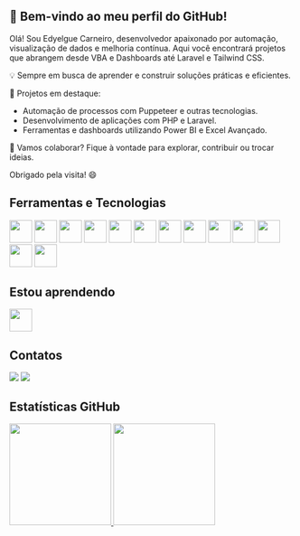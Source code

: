 ## 👋 Bem-vindo ao meu perfil do GitHub!

Olá! Sou Edyelgue Carneiro, desenvolvedor apaixonado por automação, visualização de dados e melhoria contínua. Aqui você encontrará projetos que abrangem desde VBA e Dashboards até Laravel e Tailwind CSS.

💡 Sempre em busca de aprender e construir soluções práticas e eficientes.

📌 Projetos em destaque:

- Automação de processos com Puppeteer e outras tecnologias.
- Desenvolvimento de aplicações com PHP e Laravel.
- Ferramentas e dashboards utilizando Power BI e Excel Avançado.

🚀 Vamos colaborar? Fique à vontade para explorar, contribuir ou trocar ideias.

Obrigado pela visita! 😄

## Ferramentas e Tecnologias

<span>
<img src="https://cdn.jsdelivr.net/gh/devicons/devicon@latest/icons/html5/html5-original-wordmark.svg" width="40" height="40" />
<img src="https://cdn.jsdelivr.net/gh/devicons/devicon@latest/icons/css3/css3-original-wordmark.svg" width="40" height="40" /> 
<img src="https://cdn.jsdelivr.net/gh/devicons/devicon@latest/icons/javascript/javascript-original.svg" width="40" height="40" />
<img src="https://cdn.jsdelivr.net/gh/devicons/devicon@latest/icons/bootstrap/bootstrap-original-wordmark.svg" width="40" height="40" />
<img src="https://cdn.jsdelivr.net/gh/devicons/devicon@latest/icons/tailwindcss/tailwindcss-original-wordmark.svg" width="40" height="40" /> 
</span>

<span>
<img src="https://cdn.jsdelivr.net/gh/devicons/devicon@latest/icons/nodejs/nodejs-original-wordmark.svg" width="40" height="40" /> 
<img src="https://cdn.jsdelivr.net/gh/devicons/devicon@latest/icons/php/php-original.svg" width="40" height="40" /> 
<img src="https://cdn.jsdelivr.net/gh/devicons/devicon@latest/icons/laravel/laravel-original-wordmark.svg" width="40" height="40" />
</span>

<span>
<img src="https://cdn.jsdelivr.net/gh/devicons/devicon@latest/icons/mysql/mysql-original-wordmark.svg" width="40" height="40" />
<img src="https://cdn.jsdelivr.net/gh/devicons/devicon@latest/icons/mariadb/mariadb-original-wordmark.svg" width="40" height="40" />
<img src="https://cdn.jsdelivr.net/gh/devicons/devicon@latest/icons/sqlite/sqlite-original-wordmark.svg" width="40" height="40" /> 
</span>

<span>
<img src="https://cdn.jsdelivr.net/gh/devicons/devicon@latest/icons/amazonwebservices/amazonwebservices-original-wordmark.svg" width="40" height="40" /> 
<img src="https://cdn.jsdelivr.net/gh/devicons/devicon@latest/icons/linux/linux-original.svg" width="40" height="40" /> 
</span>


## Estou aprendendo

<img src="https://cdn.jsdelivr.net/gh/devicons/devicon@latest/icons/java/java-original.svg" width="40"/>

## Contatos

<div>
<!-- <a href="https://www.youtube.com/seu-canal-youtube-aqui" target="_blank"><img loading="lazy" src="https://img.shields.io/badge/YouTube-FF0000?style=for-the-badge&logo=youtube&logoColor=white" target="_blank"></a> -->
<!-- <a href="https://instagram.com/seu-usuário-instagram-aqui" target="_blank"><img loading="lazy" src="https://img.shields.io/badge/-Instagram-%23E4405F?style=for-the-badge&logo=instagram&logoColor=white" target="_blank"></a> -->
<!-- <a href="https://www.twitch.tv/seu-usuário-aqui" target="_blank"><img loading="lazy" src="https://img.shields.io/badge/Twitch-9146FF?style=for-the-badge&logo=twitch&logoColor=white" target="_blank"></a> -->
<a href = "mailto:edyelgue12@gmail.com"><img loading="lazy" src="https://img.shields.io/badge/Gmail-D14836?style=for-the-badge&logo=gmail&logoColor=white" target="_blank"></a>
<a href="https://www.linkedin.com/in/edyelgue-carneiro-a44215184/" target="_blank"><img loading="lazy" src="https://img.shields.io/badge/-LinkedIn-%230077B5?style=for-the-badge&logo=linkedin&logoColor=white" target="_blank"></a>   
</div>

## Estatísticas GitHub

<div>
<a href="https://github.com/seu-usuário-aqui">
<img loading="lazy" height="180em" src="https://github-readme-stats.vercel.app/api/top-langs/?username=seu-usuário-aqui&layout=compact&langs_count=7&theme=dracula"/>
<img loading="lazy" height="180em" src="https://github-readme-stats.vercel.app/api?username=seu-usuário-aqui&show_icons=true&theme=dracula&include_all_commits=true&count_private=true"/>
</div>
